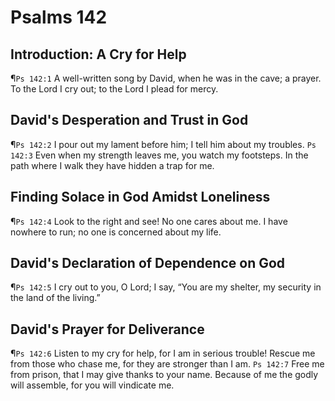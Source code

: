 # Psalms 142

## Introduction: A Cry for Help
¶`Ps 142:1` A well-written song by David, when he was in the cave; a prayer. To the Lord I cry out; to the Lord I plead for mercy.

## David's Desperation and Trust in God
¶`Ps 142:2` I pour out my lament before him; I tell him about my troubles.
`Ps 142:3` Even when my strength leaves me, you watch my footsteps. In the path where I walk they have hidden a trap for me.

## Finding Solace in God Amidst Loneliness
¶`Ps 142:4` Look to the right and see! No one cares about me. I have nowhere to run; no one is concerned about my life.

## David's Declaration of Dependence on God
¶`Ps 142:5` I cry out to you, O Lord; I say, “You are my shelter, my security in the land of the living.”

## David's Prayer for Deliverance
¶`Ps 142:6` Listen to my cry for help, for I am in serious trouble! Rescue me from those who chase me, for they are stronger than I am.
`Ps 142:7` Free me from prison, that I may give thanks to your name. Because of me the godly will assemble, for you will vindicate me.

